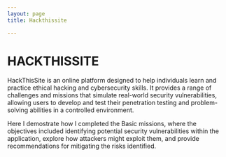 ```yaml
---
layout: page
title: Hackthissite

---
```



# HACKTHISSITE 

HackThisSite is an online platform designed to help individuals learn and practice ethical hacking and cybersecurity skills. It provides a range of challenges and missions that simulate real-world security vulnerabilities, allowing users to develop and test their penetration testing and problem-solving abilities in a controlled environment.

Here I demostrate how I completed the Basic missions, where the objectives included identifying potential security vulnerabilities within the application, explore how attackers might exploit them, and provide recommendations for mitigating the risks identified.
